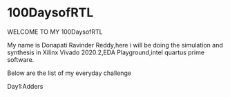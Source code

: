 # 100DaysofRTL
WELCOME TO MY 100DaysofRTL

My name is Donapati Ravinder Reddy,here i will be doing the simulation and synthesis in Xilinx Vivado 2020.2,EDA Playground,intel quartus prime software.

Below are the list of my everyday challenge

Day1:Adders
